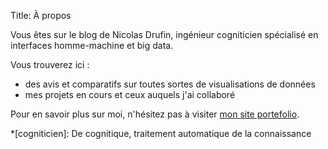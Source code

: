 Title: À propos

Vous êtes sur le blog de Nicolas Drufin, ingénieur cogniticien spécialisé en interfaces homme-machine et big data.

Vous trouverez ici :

- des avis et comparatifs sur toutes sortes de visualisations de données
- mes projets en cours et ceux auquels j'ai collaboré 

Pour en savoir plus sur moi, n'hésitez pas à visiter [mon site portefolio](http://magikhaos.free.fr/nicolasdrufin).

*[cogniticien]: De cognitique, traitement automatique de la connaissance